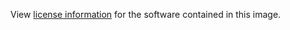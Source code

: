 View [license information](https://www.powerdns.com/opensource.html) for the software contained in this image.

